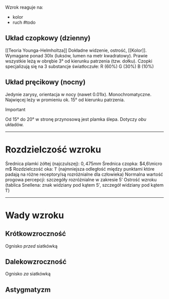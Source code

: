 Wzrok reaguje na:
- kolor
- ruch #todo
## Układ czopkowy (dzienny)
[[Teoria Younga-Helmholtza]]
Dokładne widzenie, ostrość, [[Kolor]]. Wymagane ponad 30lx (luksów, lumen na metr kwadratowy).
Prawie wszystkie leżą w obrębie 3° od kierunku patrzenia (tzw. dołku).
Czopki specjalizują się na 3 substancje światłoczułe: R (60%) G (30%) B (10%)
## Układ pręcikowy (nocny)
Jedynie zarysy, orientacja w nocy (nawet 0.01lx). Monochromatyczne. Najwięcej leży w promieniu ok. 15° od kierunku patrzenia.

>[!important]
>Od 15° do 20° w stronę przynosową jest plamka ślepa. Dotyczy *obu* układów.

---
# Rozdzielczość wzroku
Średnica plamki żółtej (najczulszej): $0,475mm$
Średnica czopka: $4,6\micro m$
Rozdzielczość oka: $1'$ (najmniejsza odległość między punktami które padają na różne receptory/są rozróżnialne dla człowieka)
Normalna wartość progowa percepcji: szczegóły rozróżnialne w zakresie $5'$
Ostrość wzroku (tablica Snellena: znak widziany pod kątem $5'$, szczegół widziany pod kątem $1'$)

---
# Wady wzroku
## Krótkowzroczność
Ognisko *przed* siatkówką
## Dalekowzroczność
Ognisko *za* siatkówką
## Astygmatyzm